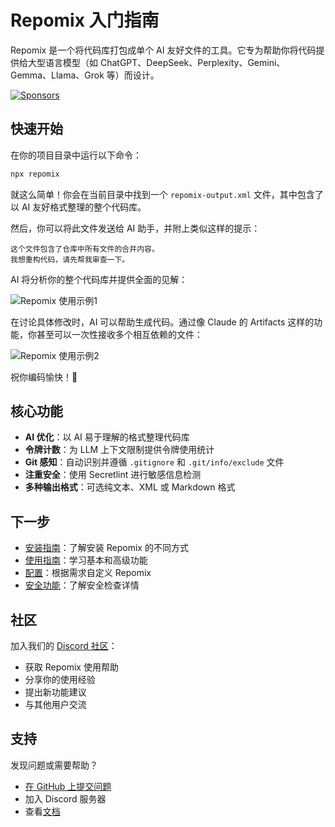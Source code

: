 # Repomix 入门指南

<script setup>
import HomeBadges from '../../../components/HomeBadges.vue'
import YouTubeVideo from '../../../components/YouTubeVideo.vue'
import { VIDEO_IDS } from '../../../utils/videos'
</script>

Repomix 是一个将代码库打包成单个 AI 友好文件的工具。它专为帮助你将代码提供给大型语言模型（如 ChatGPT、DeepSeek、Perplexity、Gemini、Gemma、Llama、Grok 等）而设计。

<YouTubeVideo :videoId="VIDEO_IDS.REPOMIX_DEMO" />

<HomeBadges />

[![Sponsors](https://cdn.jsdelivr.net/gh/yamadashy/sponsor-list/sponsors/sponsors.png)](https://github.com/sponsors/yamadashy)

## 快速开始

在你的项目目录中运行以下命令：

```bash
npx repomix
```

就这么简单！你会在当前目录中找到一个 `repomix-output.xml` 文件，其中包含了以 AI 友好格式整理的整个代码库。

然后，你可以将此文件发送给 AI 助手，并附上类似这样的提示：

```
这个文件包含了仓库中所有文件的合并内容。
我想重构代码，请先帮我审查一下。
```

AI 将分析你的整个代码库并提供全面的见解：

![Repomix 使用示例1](/images/docs/repomix-file-usage-1.png)

在讨论具体修改时，AI 可以帮助生成代码。通过像 Claude 的 Artifacts 这样的功能，你甚至可以一次性接收多个相互依赖的文件：

![Repomix 使用示例2](/images/docs/repomix-file-usage-2.png)

祝你编码愉快！🚀

## 核心功能

- **AI 优化**：以 AI 易于理解的格式整理代码库
- **令牌计数**：为 LLM 上下文限制提供令牌使用统计
- **Git 感知**：自动识别并遵循 `.gitignore` 和 `.git/info/exclude` 文件
- **注重安全**：使用 Secretlint 进行敏感信息检测
- **多种输出格式**：可选纯文本、XML 或 Markdown 格式

## 下一步

- [安装指南](installation.md)：了解安装 Repomix 的不同方式
- [使用指南](usage.md)：学习基本和高级功能
- [配置](configuration.md)：根据需求自定义 Repomix
- [安全功能](security.md)：了解安全检查详情

## 社区

加入我们的 [Discord 社区](https://discord.gg/wNYzTwZFku)：
- 获取 Repomix 使用帮助
- 分享你的使用经验
- 提出新功能建议
- 与其他用户交流

## 支持

发现问题或需要帮助？
- [在 GitHub 上提交问题](https://github.com/yamadashy/repomix/issues)
- 加入 Discord 服务器
- 查看[文档](https://repomix.com)
